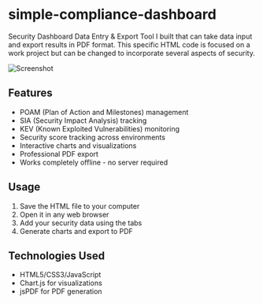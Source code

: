# simple-compliance-dashboard

Security Dashboard Data Entry & Export Tool I built that can take data input and export results in PDF format. This specific HTML code is focused on a work project but can be changed to incorporate several aspects of security.

![Screenshot](https://res.cloudinary.com/dcu6gtw2y/image/upload/v1748889217/Greenshot_2025-06-02_11.33.30_own1go.png)

## Features

- POAM (Plan of Action and Milestones) management
- SIA (Security Impact Analysis) tracking
- KEV (Known Exploited Vulnerabilities) monitoring
- Security score tracking across environments
- Interactive charts and visualizations
- Professional PDF export
- Works completely offline - no server required

## Usage

1. Save the HTML file to your computer
2. Open it in any web browser
3. Add your security data using the tabs
4. Generate charts and export to PDF

## Technologies Used

- HTML5/CSS3/JavaScript
- Chart.js for visualizations
- jsPDF for PDF generation

